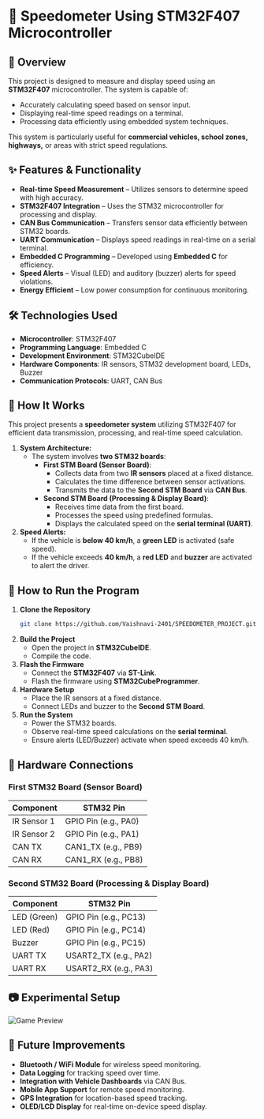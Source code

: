 # 🚀 Speedometer Using STM32F407 Microcontroller

## 📌 Overview
This project is designed to measure and display speed using an **STM32F407** microcontroller. The system is capable of:
- Accurately calculating speed based on sensor input.
- Displaying real-time speed readings on a terminal.
- Processing data efficiently using embedded system techniques.

This system is particularly useful for **commercial vehicles, school zones, highways,** or areas with strict speed regulations.

## ✨ Features & Functionality
- **Real-time Speed Measurement** – Utilizes sensors to determine speed with high accuracy.
- **STM32F407 Integration** – Uses the STM32 microcontroller for processing and display.
- **CAN Bus Communication** – Transfers sensor data efficiently between STM32 boards.
- **UART Communication** – Displays speed readings in real-time on a serial terminal.
- **Embedded C Programming** – Developed using **Embedded C** for efficiency.
- **Speed Alerts** – Visual (LED) and auditory (buzzer) alerts for speed violations.
- **Energy Efficient** – Low power consumption for continuous monitoring.

## 🛠️ Technologies Used
- **Microcontroller**: STM32F407
- **Programming Language**: Embedded C
- **Development Environment**: STM32CubeIDE
- **Hardware Components**: IR sensors, STM32 development board, LEDs, Buzzer
- **Communication Protocols**: UART, CAN Bus

## 🚀 How It Works
This project presents a **speedometer system** utilizing STM32F407 for efficient data transmission, processing, and real-time speed calculation.

1. **System Architecture:**
   - The system involves **two STM32 boards**:
     - **First STM Board (Sensor Board)**:
       - Collects data from two **IR sensors** placed at a fixed distance.
       - Calculates the time difference between sensor activations.
       - Transmits the data to the **Second STM Board** via **CAN Bus**.
     - **Second STM Board (Processing & Display Board)**:
       - Receives time data from the first board.
       - Processes the speed using predefined formulas.
       - Displays the calculated speed on the **serial terminal (UART)**.
2. **Speed Alerts:**
   - If the vehicle is **below 40 km/h**, a **green LED** is activated (safe speed).
   - If the vehicle exceeds **40 km/h**, a **red LED** and **buzzer** are activated to alert the driver.

## 🚀 How to Run the Program
1. **Clone the Repository**
   ```sh
   git clone https://github.com/Vaishnavi-2401/SPEEDOMETER_PROJECT.git
   ```
2. **Build the Project**
   - Open the project in **STM32CubeIDE**.
   - Compile the code.
3. **Flash the Firmware**
   - Connect the **STM32F407** via **ST-Link**.
   - Flash the firmware using **STM32CubeProgrammer**.
4. **Hardware Setup**
   - Place the IR sensors at a fixed distance.
   - Connect LEDs and buzzer to the **Second STM Board**.
5. **Run the System**
   - Power the STM32 boards.
   - Observe real-time speed calculations on the **serial terminal**.
   - Ensure alerts (LED/Buzzer) activate when speed exceeds 40 km/h.

## 📌 Hardware Connections
### **First STM32 Board (Sensor Board)**
| Component | STM32 Pin |
|-----------|----------|
| IR Sensor 1 | GPIO Pin (e.g., PA0) |
| IR Sensor 2 | GPIO Pin (e.g., PA1) |
| CAN TX | CAN1_TX (e.g., PB9) |
| CAN RX | CAN1_RX (e.g., PB8) |

### **Second STM32 Board (Processing & Display Board)**
| Component | STM32 Pin |
|-----------|----------|
| LED (Green) | GPIO Pin (e.g., PC13) |
| LED (Red) | GPIO Pin (e.g., PC14) |
| Buzzer | GPIO Pin (e.g., PC15) |
| UART TX | USART2_TX (e.g., PA2) |
| UART RX | USART2_RX (e.g., PA3) |

## 📷 Experimental Setup
![Game Preview](screenshots/Experimental_setup.jpg)

## 🎯 Future Improvements
- **Bluetooth / WiFi Module** for wireless speed monitoring.
- **Data Logging** for tracking speed over time.
- **Integration with Vehicle Dashboards** via CAN Bus.
- **Mobile App Support** for remote speed monitoring.
- **GPS Integration** for location-based speed tracking.
- **OLED/LCD Display** for real-time on-device speed display.


